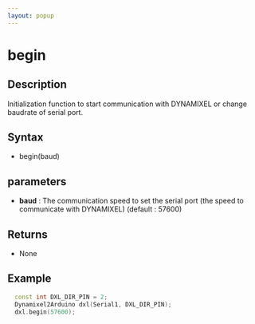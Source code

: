 ```yaml
---
layout: popup
---
```


# begin

## Description

Initialization function to start communication with DYNAMIXEL or change baudrate of serial port.

## Syntax

- begin(baud)

## parameters

- **baud** : The communication speed to set the serial port (the speed to communicate with DYNAMIXEL) (default : 57600)

## Returns

- None

## Example

```c++
  const int DXL_DIR_PIN = 2;
  Dynamixel2Arduino dxl(Serial1, DXL_DIR_PIN);
  dxl.begin(57600);
```
